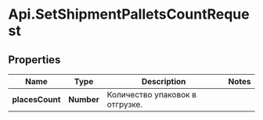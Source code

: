 # Api.SetShipmentPalletsCountRequest

## Properties

Name | Type | Description | Notes
------------ | ------------- | ------------- | -------------
**placesCount** | **Number** | Количество упаковок в отгрузке. | 


